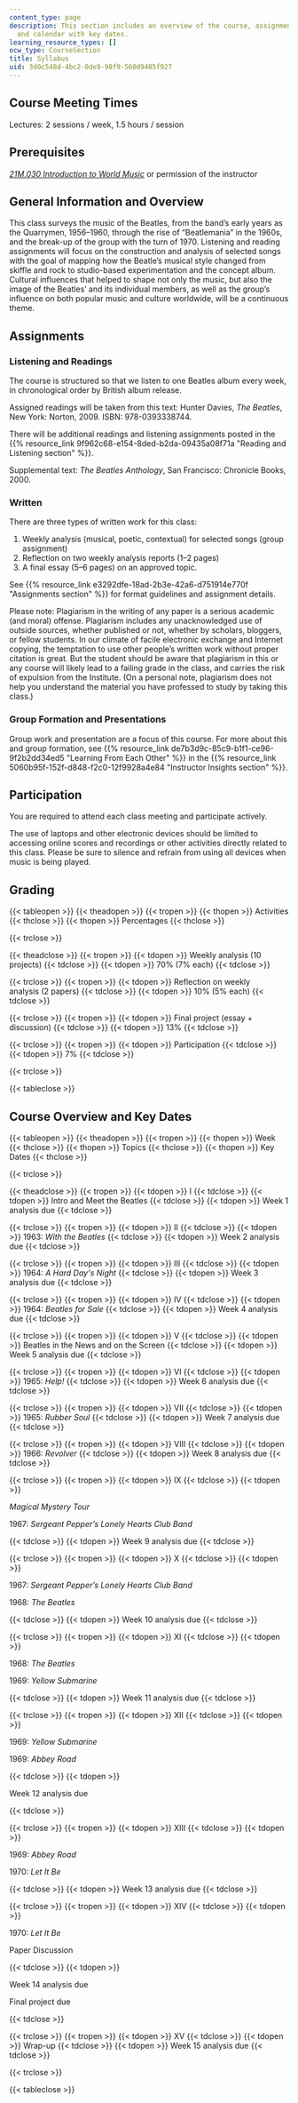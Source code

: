 ```yaml
---
content_type: page
description: This section includes an overview of the course, assignments, grading,
  and calendar with key dates.
learning_resource_types: []
ocw_type: CourseSection
title: Syllabus
uid: 3d0c548d-4bc2-0de9-98f9-560d9485f927
---
```


Course Meeting Times
--------------------

Lectures: 2 sessions / week, 1.5 hours / session

Prerequisites
-------------

_[21M.030 Introduction to World Music](/courses/21m-030-introduction-to-world-music-spring-2013)_ or permission of the instructor

General Information and Overview
--------------------------------

This class surveys the music of the Beatles, from the band’s early years as the Quarrymen, 1956–1960, through the rise of “Beatlemania” in the 1960s, and the break-up of the group with the turn of 1970. Listening and reading assignments will focus on the construction and analysis of selected songs with the goal of mapping how the Beatle’s musical style changed from skiffle and rock to studio-based experimentation and the concept album. Cultural influences that helped to shape not only the music, but also the image of the Beatles’ and its individual members, as well as the group’s influence on both popular music and culture worldwide, will be a continuous theme.

Assignments
-----------

### Listening and Readings

The course is structured so that we listen to one Beatles album every week, in chronological order by British album release.

Assigned readings will be taken from this text: Hunter Davies, _The Beatles_, New York: Norton, 2009. ISBN: 978-0393338744.

There will be additional readings and listening assignments posted in the {{% resource_link 9f962c68-e154-8ded-b2da-09435a08f71a "Reading and Listening section" %}}.

Supplemental text: _The Beatles Anthology_, San Francisco: Chronicle Books, 2000.

### Written

There are three types of written work for this class:

1.  Weekly analysis (musical, poetic, contextual) for selected songs (group assignment)
2.  Reflection on two weekly analysis reports (1–2 pages)
3.  A final essay (5–6 pages) on an approved topic.

See {{% resource_link e3292dfe-18ad-2b3e-42a6-d751914e770f "Assignments section" %}} for format guidelines and assignment details.

Please note: Plagiarism in the writing of any paper is a serious academic (and moral) offense. Plagiarism includes any unacknowledged use of outside sources, whether published or not, whether by scholars, bloggers, or fellow students. In our climate of facile electronic exchange and Internet copying, the temptation to use other people’s written work without proper citation is great. But the student should be aware that plagiarism in this or any course will likely lead to a failing grade in the class, and carries the risk of expulsion from the Institute. (On a personal note, plagiarism does not help you understand the material you have professed to study by taking this class.)

### Group Formation and Presentations

Group work and presentation are a focus of this course. For more about this and group formation, see {{% resource_link de7b3d9c-85c9-b1f1-ce96-9f2b2dd34ed5 "Learning From Each Other" %}} in the {{% resource_link 5060b95f-152f-d848-f2c0-12f9928a4e84 "Instructor Insights section" %}}.

Participation
-------------

You are required to attend each class meeting and participate actively.

The use of laptops and other electronic devices should be limited to accessing online scores and recordings or other activities directly related to this class. Please be sure to silence and refrain from using all devices when music is being played.

Grading
-------

{{< tableopen >}}
{{< theadopen >}}
{{< tropen >}}
{{< thopen >}}
Activities
{{< thclose >}}
{{< thopen >}}
Percentages
{{< thclose >}}

{{< trclose >}}

{{< theadclose >}}
{{< tropen >}}
{{< tdopen >}}
Weekly analysis (10 projects)
{{< tdclose >}}
{{< tdopen >}}
70% (7% each)
{{< tdclose >}}

{{< trclose >}}
{{< tropen >}}
{{< tdopen >}}
Reflection on weekly analysis (2 papers)
{{< tdclose >}}
{{< tdopen >}}
10% (5% each)
{{< tdclose >}}

{{< trclose >}}
{{< tropen >}}
{{< tdopen >}}
Final project (essay + discussion)
{{< tdclose >}}
{{< tdopen >}}
13%
{{< tdclose >}}

{{< trclose >}}
{{< tropen >}}
{{< tdopen >}}
Participation
{{< tdclose >}}
{{< tdopen >}}
7%
{{< tdclose >}}

{{< trclose >}}

{{< tableclose >}}

Course Overview and Key Dates
-----------------------------

{{< tableopen >}}
{{< theadopen >}}
{{< tropen >}}
{{< thopen >}}
Week
{{< thclose >}}
{{< thopen >}}
Topics
{{< thclose >}}
{{< thopen >}}
Key Dates
{{< thclose >}}

{{< trclose >}}

{{< theadclose >}}
{{< tropen >}}
{{< tdopen >}}
I
{{< tdclose >}}
{{< tdopen >}}
Intro and Meet the Beatles
{{< tdclose >}}
{{< tdopen >}}
Week 1 analysis due
{{< tdclose >}}

{{< trclose >}}
{{< tropen >}}
{{< tdopen >}}
II
{{< tdclose >}}
{{< tdopen >}}
1963: _With the Beatles_
{{< tdclose >}}
{{< tdopen >}}
Week 2 analysis due
{{< tdclose >}}

{{< trclose >}}
{{< tropen >}}
{{< tdopen >}}
III
{{< tdclose >}}
{{< tdopen >}}
1964: _A Hard Day's Night_
{{< tdclose >}}
{{< tdopen >}}
Week 3 analysis due
{{< tdclose >}}

{{< trclose >}}
{{< tropen >}}
{{< tdopen >}}
IV
{{< tdclose >}}
{{< tdopen >}}
1964: _Beatles for Sale_
{{< tdclose >}}
{{< tdopen >}}
Week 4 analysis due
{{< tdclose >}}

{{< trclose >}}
{{< tropen >}}
{{< tdopen >}}
V
{{< tdclose >}}
{{< tdopen >}}
Beatles in the News and on the Screen
{{< tdclose >}}
{{< tdopen >}}
Week 5 analysis due
{{< tdclose >}}

{{< trclose >}}
{{< tropen >}}
{{< tdopen >}}
VI
{{< tdclose >}}
{{< tdopen >}}
1965: _Help!_
{{< tdclose >}}
{{< tdopen >}}
Week 6 analysis due
{{< tdclose >}}

{{< trclose >}}
{{< tropen >}}
{{< tdopen >}}
VII
{{< tdclose >}}
{{< tdopen >}}
1965: _Rubber Soul_
{{< tdclose >}}
{{< tdopen >}}
Week 7 analysis due
{{< tdclose >}}

{{< trclose >}}
{{< tropen >}}
{{< tdopen >}}
VIII
{{< tdclose >}}
{{< tdopen >}}
1966: _Revolver_
{{< tdclose >}}
{{< tdopen >}}
Week 8 analysis due
{{< tdclose >}}

{{< trclose >}}
{{< tropen >}}
{{< tdopen >}}
IX
{{< tdclose >}}
{{< tdopen >}}


_Magical Mystery Tour_

1967: _Sergeant Pepper’s Lonely Hearts Club Band_


{{< tdclose >}}
{{< tdopen >}}
Week 9 analysis due
{{< tdclose >}}

{{< trclose >}}
{{< tropen >}}
{{< tdopen >}}
X
{{< tdclose >}}
{{< tdopen >}}


1967: _Sergeant Pepper’s Lonely Hearts Club Band_

1968: _The Beatles_


{{< tdclose >}}
{{< tdopen >}}
Week 10 analysis due
{{< tdclose >}}

{{< trclose >}}
{{< tropen >}}
{{< tdopen >}}
XI
{{< tdclose >}}
{{< tdopen >}}


1968: _The Beatles_

1969: _Yellow Submarine_


{{< tdclose >}}
{{< tdopen >}}
Week 11 analysis due
{{< tdclose >}}

{{< trclose >}}
{{< tropen >}}
{{< tdopen >}}
XII
{{< tdclose >}}
{{< tdopen >}}


1969: _Yellow Submarine_

1969: _Abbey Road_


{{< tdclose >}}
{{< tdopen >}}


Week 12 analysis due


{{< tdclose >}}

{{< trclose >}}
{{< tropen >}}
{{< tdopen >}}
XIII
{{< tdclose >}}
{{< tdopen >}}


1969: _Abbey Road_

1970: _Let It Be_


{{< tdclose >}}
{{< tdopen >}}
Week 13 analysis due
{{< tdclose >}}

{{< trclose >}}
{{< tropen >}}
{{< tdopen >}}
XIV
{{< tdclose >}}
{{< tdopen >}}


1970: _Let It Be_

Paper Discussion


{{< tdclose >}}
{{< tdopen >}}


Week 14 analysis due

Final project due


{{< tdclose >}}

{{< trclose >}}
{{< tropen >}}
{{< tdopen >}}
XV
{{< tdclose >}}
{{< tdopen >}}
Wrap-up
{{< tdclose >}}
{{< tdopen >}}
Week 15 analysis due
{{< tdclose >}}

{{< trclose >}}

{{< tableclose >}}